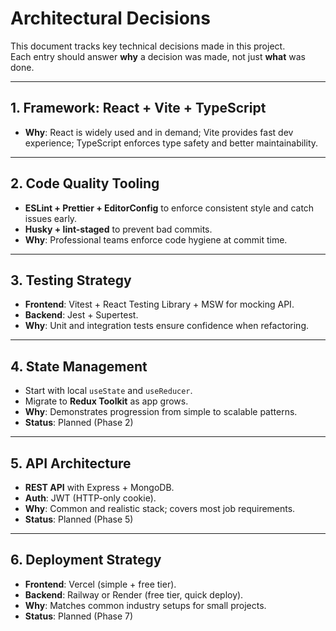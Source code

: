 # Architectural Decisions

This document tracks key technical decisions made in this project.  
Each entry should answer **why** a decision was made, not just **what** was done.

---

## 1. Framework: React + Vite + TypeScript
- **Why**: React is widely used and in demand; Vite provides fast dev experience; TypeScript enforces type safety and better maintainability.

---

## 2. Code Quality Tooling
- **ESLint + Prettier + EditorConfig** to enforce consistent style and catch issues early.
- **Husky + lint-staged** to prevent bad commits.
- **Why**: Professional teams enforce code hygiene at commit time.

---

## 3. Testing Strategy
- **Frontend**: Vitest + React Testing Library + MSW for mocking API.
- **Backend**: Jest + Supertest.
- **Why**: Unit and integration tests ensure confidence when refactoring.

---

## 4. State Management
- Start with local `useState` and `useReducer`.
- Migrate to **Redux Toolkit** as app grows.
- **Why**: Demonstrates progression from simple to scalable patterns.
- **Status**: Planned (Phase 2)

---

## 5. API Architecture
- **REST API** with Express + MongoDB.
- **Auth**: JWT (HTTP-only cookie).
- **Why**: Common and realistic stack; covers most job requirements.
- **Status**: Planned (Phase 5)

---

## 6. Deployment Strategy
- **Frontend**: Vercel (simple + free tier).
- **Backend**: Railway or Render (free tier, quick deploy).
- **Why**: Matches common industry setups for small projects.
- **Status**: Planned (Phase 7)